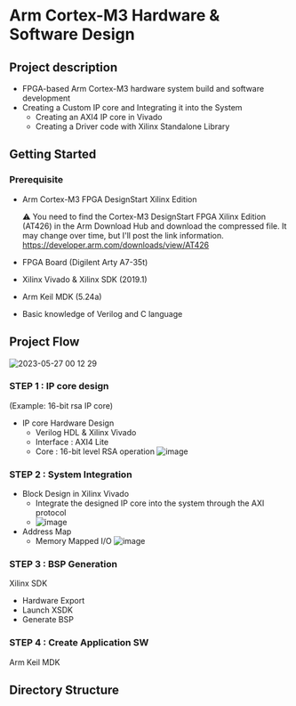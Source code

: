 # Arm Cortex-M3 Hardware & Software Design

## Project description
- FPGA-based Arm Cortex-M3 hardware system build and software development
- Creating a Custom IP core and Integrating it into the System
  - Creating an AXI4 IP core in Vivado
  - Creating a Driver code with Xilinx Standalone Library

## Getting Started
### Prerequisite
* Arm Cortex-M3 FPGA DesignStart Xilinx Edition
  
  ⚠️ You need to find the Cortex-M3 DesignStart FPGA Xilinx Edition (AT426) in the Arm Download Hub and download the compressed file.
  It may change over time, but I'll post the link information.
  https://developer.arm.com/downloads/view/AT426
* FPGA Board (Digilent Arty A7-35t)
* Xilinx Vivado & Xilinx SDK (2019.1)
* Arm Keil MDK (5.24a)
* Basic knowledge of Verilog and C language

## Project Flow
![2023-05-27 00 12 29](https://github.com/bpsswu/digital_signature/assets/101001675/46cbe196-194e-488e-bc1a-0640c9f1b7da)

### STEP 1 : IP core design
(Example: 16-bit rsa IP core)
- IP core Hardware Design
  - Verilog HDL & Xilinx Vivado
  - Interface : AXI4 Lite
  - Core : 16-bit level RSA operation
  ![image](https://github.com/bpsswu/Arm_Cortex-M3_HWnSW_Design/assets/101001675/a5dcad47-14a1-4412-a2ba-7b487aaacfb4)

### STEP 2 : System Integration
- Block Design in Xilinx Vivado
  - Integrate the designed IP core into the system through the AXI protocol
  - ![image](https://github.com/bpsswu/Arm_Cortex-M3_HWnSW_Design/assets/101001675/3dcde642-5659-4680-8757-1c06399497f3)
- Address Map
  - Memory Mapped I/O
  ![image](https://github.com/bpsswu/Arm_Cortex-M3_HWnSW_Design/assets/101001675/5a53df0a-b065-4aa4-a32d-d304c87f1bad)
### STEP 3 : BSP Generation
Xilinx SDK
- Hardware Export
- Launch XSDK
- Generate BSP
### STEP 4 : Create Application SW
Arm Keil MDK
## Directory Structure
